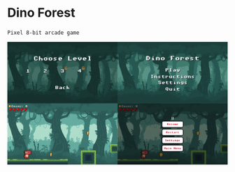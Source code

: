 # Dino Forest
`Pixel 8-bit arcade game`

![Dino Forest](https://github.com/sirenescx/DinoForest/blob/master/Dino/Dino/Resources/5.png)
